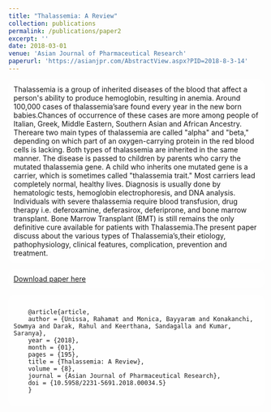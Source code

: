```yaml
---
title: "Thalassemia: A Review"
collection: publications
permalink: /publications/paper2
excerpt: ''
date: 2018-03-01
venue: 'Asian Journal of Pharmaceutical Research'
paperurl: 'https://asianjpr.com/AbstractView.aspx?PID=2018-8-3-14'
---
```


<style>
  body {
    background-image: url('https://github.com/maitrey-gramo/maitrey-gramo.github.io/assets/111958072/0d639ecc-ba0b-43fc-a059-f701c14ee89a');
    background-repeat: no-repeat;
    background-attachment: fixed; 
    background-size: cover;
  }

  #rcorners {
    border-radius: 10px;
    background: rgba(255, 255, 255, 0.5);
    background-position: left top;
    background-repeat: repeat;
    padding: 10px;
  }
</style>

<p id="rcorners">Thalassemia is a group of inherited diseases of the blood that affect a person's ability to produce hemoglobin, resulting in anemia. Around 100,000 cases of thalassemia’sare found every year in the new born babies.Chances of occurrence of these cases are more among people of Italian, Greek, Middle Eastern, Southern Asian and African Ancestry. Thereare two main types of thalassemia are called "alpha" and "beta," depending on which part of an oxygen-carrying protein in the red blood cells is lacking. Both types of thalassemia are inherited in the same manner. The disease is passed to children by parents who carry the mutated thalassemia gene. A child who inherits one mutated gene is a carrier, which is sometimes called "thalassemia trait." Most carriers lead completely normal, healthy lives. Diagnosis is usually done by hematologic tests, hemoglobin electrophoresis, and DNA analysis. Individuals with severe thalassemia require blood transfusion, drug therapy i.e. deferoxamine, deferasirox, deferiprone, and bone marrow transplant. Bone Marrow Transplant (BMT) is still remains the only definitive cure available for patients with Thalassemia.The present paper discuss about the various types of Thalassemia’s,their etiology, pathophysiology, clinical features, complication, prevention and treatment.</p>

<p id="rcorners"><a href="https://asianjpr.com/AbstractView.aspx?PID=2018-8-3-14">Download paper here</a></p>

<pre id="rcorners">
  <code>
    @article{article,
    author = {Unissa, Rahamat and Monica, Bayyaram and Konakanchi, Sowmya and Darak, Rahul and Keerthana, Sandagalla and Kumar, Saranya},
    year = {2018},
    month = {01},
    pages = {195},
    title = {Thalassemia: A Review},
    volume = {8},
    journal = {Asian Journal of Pharmaceutical Research},
    doi = {10.5958/2231-5691.2018.00034.5}
    }
  </code>
</pre>
